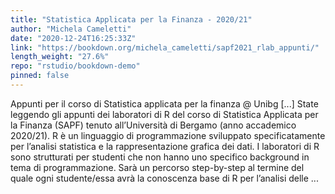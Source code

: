 ```yaml
---
title: "Statistica Applicata per la Finanza - 2020/21"
author: "Michela Cameletti"
date: "2020-12-24T16:25:33Z"
link: "https://bookdown.org/michela_cameletti/sapf2021_rlab_appunti/"
length_weight: "27.6%"
repo: "rstudio/bookdown-demo"
pinned: false
---
```


Appunti per il corso di Statistica applicata per la finanza @ Unibg [...] State leggendo gli appunti dei laboratori di R del corso di Statistica Applicata per la Finanza (SAPF) tenuto all’Università di Bergamo (anno accademico 2020/21). R è un linguaggio di programmazione sviluppato specificatamente per l’analisi statistica e la rappresentazione grafica dei dati. I laboratori di R sono strutturati per studenti che non hanno uno specifico background in tema di programmazione. Sarà un percorso step-by-step al termine del quale ogni studente/essa avrà la conoscenza base di R per l’analisi delle ...
